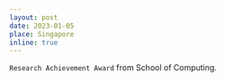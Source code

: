 ```yaml
---
layout: post
date: 2023-01-05
place: Singapore
inline: true
---
```


`Research Achievement Award` from School of Computing.